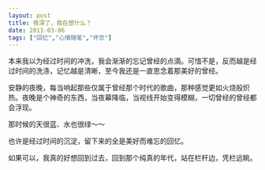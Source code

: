 ```yaml
---
layout: post
title: 夜深了，我在想什么？
date: 2011-03-06
tags: ["回忆","心情随笔","怀念"]
---
```


本来我以为经过时间的冲洗，我会渐渐的忘记曾经的点滴。可惜不是，反而越是经过时间的洗涤，记忆越是清晰，至今我还是一直思念着那美好的曾经。

安静的夜晚，每当响起那些仅属于曾经那个时代的歌曲，那种感觉更如火烧般炽热。夜晚是个神奇的东西，当夜幕降临，当视线开始变得模糊，一切曾经的曾经都会浮现。

那时候的天很蓝、水也很绿～～

也许是经过时间的沉淀，留下来的全是美好而难忘的回忆。

如果可以，我真的好想回到过去，回到那个纯真的年代，站在栏杆边，凭栏远眺。
